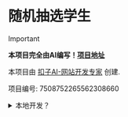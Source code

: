 # 随机抽选学生
> [!IMPORTANT]
> **本项目完全由AI编写！[**项目地址**](https://space.coze.cn/task/7508752265562308660)**
> 
本项目由 [扣子AI-网站开发专家](https://space.coze.cn/) 创建.

项目编号: 7508752265562308660

<details>
<summary>本地开发？</summary>

### 环境准备

- 安装 [Node.js](https://nodejs.org/en)
- 安装  安装 [pnpm](https://pnpm.io/installation)

### 操作步骤

- 安装依赖

```sh
pnpm install
```

- 启动 Dev Server

```sh
pnpm run dev
```

- 在浏览器访问 http://localhost:3000

</details>


